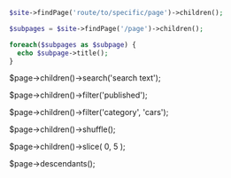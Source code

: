 ```php
$site->findPage('route/to/specific/page')->children();
```

```php
$subpages = $site->findPage('/page')->children();

foreach($subpages as $subpage) {
  echo $subpage->title();
}
```

$page->children()->search('search text');

$page->children()->filter('published');

$page->children()->filter('category', 'cars');

$page->children()->shuffle();

$page->children()->slice( 0, 5 );

$page->descendants();
